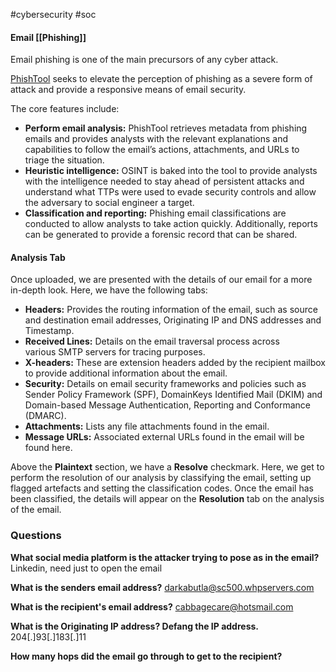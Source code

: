#cybersecurity #soc 

#### Email [[Phishing]]

Email phishing is one of the main precursors of any cyber attack.

[PhishTool](https://www.phishtool.com/) seeks to elevate the perception of phishing as a severe form of attack and provide a responsive means of email security.





The core features include:

- **Perform email analysis:** PhishTool retrieves metadata from phishing emails and provides analysts with the relevant explanations and capabilities to follow the email’s actions, attachments, and URLs to triage the situation.
- **Heuristic intelligence:** OSINT is baked into the tool to provide analysts with the intelligence needed to stay ahead of persistent attacks and understand what TTPs were used to evade security controls and allow the adversary to social engineer a target.
- **Classification and reporting:** Phishing email classifications are conducted to allow analysts to take action quickly. Additionally, reports can be generated to provide a forensic record that can be shared.

#### Analysis Tab

Once uploaded, we are presented with the details of our email for a more in-depth look. Here, we have the following tabs:

- **Headers:** Provides the routing information of the email, such as source and destination email addresses, Originating IP and DNS addresses and Timestamp.
- **Received Lines:** Details on the email traversal process across various SMTP servers for tracing purposes.
- **X-headers:** These are extension headers added by the recipient mailbox to provide additional information about the email.
- **Security:** Details on email security frameworks and policies such as Sender Policy Framework (SPF), DomainKeys Identified Mail (DKIM) and Domain-based Message Authentication, Reporting and Conformance (DMARC).
- **Attachments:** Lists any file attachments found in the email.
- **Message URLs:** Associated external URLs found in the email will be found here.

Above the **Plaintext** section, we have a **Resolve** checkmark. Here, we get to perform the resolution of our analysis by classifying the email, setting up flagged artefacts and setting the classification codes. Once the email has been classified, the details will appear on the **Resolution** tab on the analysis of the email.

### Questions

**What social media platform is the attacker trying to pose as in the email?**
Linkedin, need just to open the email

**What is the senders email address?**
darkabutla@sc500.whpservers.com

**What is the recipient's email address?**
cabbagecare@hotsmail.com

**What is the Originating IP address? Defang the IP address.**
204[.]93[.]183[.]11

**How many hops did the email go through to get to the recipient?**
